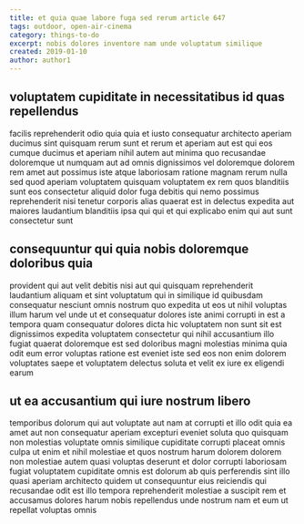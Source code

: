 ```yaml
---
title: et quia quae labore fuga sed rerum article 647
tags: outdoor, open-air-cinema
category: things-to-do
excerpt: nobis dolores inventore nam unde voluptatum similique
created: 2019-01-10
author: author1
---
```


## voluptatem cupiditate in necessitatibus id quas repellendus

facilis reprehenderit odio quia quia et iusto consequatur architecto aperiam ducimus sint quisquam rerum sunt et rerum et aperiam aut est qui eos cumque ducimus et aperiam nihil autem aut minima quo recusandae doloremque ut numquam aut ad omnis dignissimos vel doloremque dolorem rem amet aut possimus iste atque laboriosam ratione magnam rerum nulla sed quod aperiam voluptatem quisquam voluptatem ex rem quos blanditiis sunt eos consectetur aliquid dolor fuga debitis qui nemo possimus reprehenderit nisi tenetur corporis alias quaerat est in delectus expedita aut maiores laudantium blanditiis ipsa qui qui et qui explicabo enim qui aut sunt consectetur sunt

## consequuntur qui quia nobis doloremque doloribus quia

provident qui aut velit debitis nisi aut qui quisquam reprehenderit laudantium aliquam et sint voluptatum qui in similique id quibusdam consequatur nesciunt omnis nostrum quo expedita ut eos ut nihil voluptas illum harum vel unde ut et consequatur dolores iste animi corrupti in est a tempora quam consequatur dolores dicta hic voluptatem non sunt sit est dignissimos expedita voluptatem consectetur qui nihil accusantium illo fugiat quaerat doloremque est sed doloribus magni molestias minima quia odit eum error voluptas ratione est eveniet iste sed eos non enim dolorem voluptates saepe et voluptatem delectus soluta et velit ex iure ex eligendi earum

## ut ea accusantium qui iure nostrum libero

temporibus dolorum qui aut voluptate aut nam at corrupti et illo odit quia ea amet aut non consequatur aperiam excepturi eveniet soluta quo quisquam non molestias voluptate omnis similique cupiditate corrupti placeat omnis culpa ut enim et nihil molestiae et quos nostrum harum dolorem dolorem non molestiae autem quasi voluptas deserunt et dolor corrupti laboriosam fugiat voluptatem cupiditate omnis est dolorum ab quis perferendis sint illo quasi aperiam architecto quidem ut consequuntur eius reiciendis qui recusandae odit est illo tempora reprehenderit molestiae a suscipit rem et accusamus dolores harum nobis repellendus unde nostrum nam et eum ut repellat voluptas omnis
